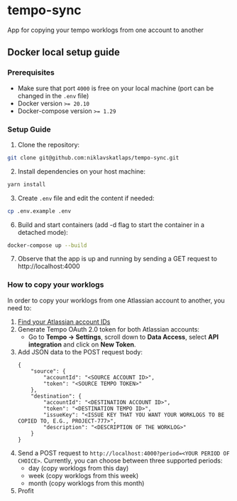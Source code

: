 # tempo-sync
App for copying your tempo worklogs from one account to another

## Docker local setup guide

### Prerequisites

- Make sure that port `4000` is free on your local machine (port can be changed in the `.env` file)
- Docker version `>= 20.10`
- Docker-compose version `>= 1.29`

### Setup Guide

1. Clone the repository:
```bash
git clone git@github.com:niklavskatlaps/tempo-sync.git
```
2. Install dependencies on your host machine:
```bash
yarn install
```
3. Create `.env` file and edit the content if needed:
```bash
cp .env.example .env
```
6. Build and start containers (add -d flag to start the container in a detached mode):
```bash
docker-compose up --build
```
7. Observe that the app is up and running by sending a GET request to http://localhost:4000

### How to copy your worklogs

In order to copy your worklogs from one Atlassian account to another, you need to:

1. [Find your Atlassian account IDs](https://community.atlassian.com/t5/Jira-questions/where-can-i-find-my-Account-ID/qaq-p/976527)
2. Generate Tempo OAuth 2.0 token for both Atlassian accounts: 
    * Go to **Tempo -> Settings**, scroll down to **Data Access**, select **API integration** and click on **New Token**.
3. Add JSON data to the POST request body:
    ```
    {
        "source": {
            "accountId": "<SOURCE ACCOUNT ID>",
            "token": "<SOURCE TEMPO TOKEN>"
        },
        "destination": {
            "accountId": "<DESTINATION ACCOUNT ID>",
            "token": "<DESTINATION TEMPO ID>",
            "issueKey": "<ISSUE KEY THAT YOU WANT YOUR WORKLOGS TO BE COPIED TO, E.G., PROJECT-777>",
            "description": "<DESCRIPTION OF THE WORKLOG>"
        }
    }
    ```
4. Send a POST request to `http://localhost:4000?period=<YOUR PERIOD OF CHOICE>`. Currently, you can choose between three supported periods:
    * day (copy worklogs from this day)
    * week (copy worklogs from this week)
    * month (copy worklogs from this month)
5. Profit

